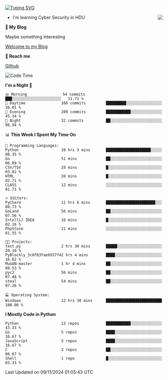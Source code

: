 [![Typing SVG](https://readme-typing-svg.herokuapp.com?font=Fira+Code&pause=1000&random=false&width=450&height=60&lines=Hello+%F0%9F%91%8B%F0%9F%8F%BB;I'm+JBNRZ)](https://git.io/typing-svg)

<a href="#">
  <img align="right" src="https://github-readme-stats.vercel.app/api?username=JBNRZ&show_icons=true&bg_color=15,f2f7fd,E0EAFC" />
</a>

- I'm learning Cyber Security in HDU

 **🌱 My Blog**

Maybe something interesting

[Welcome to my Blog](https://jbnrz.com.cn/)

 **💬 Reach me** 

[Github](https://github.com/JBNRZ)


<!--START_SECTION:waka-->
![Code Time](http://img.shields.io/badge/Code%20Time-736%20hrs%2058%20mins-blue)

**I'm a Night 🦉** 

```text
🌞 Morning                54 commits          ███░░░░░░░░░░░░░░░░░░░░░░   11.71 % 
🌆 Daytime                166 commits         █████████░░░░░░░░░░░░░░░░   36.01 % 
🌃 Evening                209 commits         ███████████░░░░░░░░░░░░░░   45.34 % 
🌙 Night                  32 commits          ██░░░░░░░░░░░░░░░░░░░░░░░   06.94 % 
```


📊 **This Week I Spent My Time On** 

```text
💬 Programming Languages: 
Python                   10 hrs 3 mins       ████████████████████░░░░░   80.35 % 
Go                       51 mins             ██░░░░░░░░░░░░░░░░░░░░░░░   06.89 % 
CSV/TSV                  28 mins             █░░░░░░░░░░░░░░░░░░░░░░░░   03.82 % 
HTML                     20 mins             █░░░░░░░░░░░░░░░░░░░░░░░░   02.71 % 
CLASS                    12 mins             ░░░░░░░░░░░░░░░░░░░░░░░░░   01.71 % 

🔥 Editors: 
PyCharm                  11 hrs 6 mins       ██████████████████████░░░   88.73 % 
GoLand                   56 mins             ██░░░░░░░░░░░░░░░░░░░░░░░   07.56 % 
IntelliJ IDEA            16 mins             █░░░░░░░░░░░░░░░░░░░░░░░░   02.16 % 
PhpStorm                 11 mins             ░░░░░░░░░░░░░░░░░░░░░░░░░   01.55 % 

🐱‍💻 Projects: 
test.py                  2 hrs 30 mins       █████░░░░░░░░░░░░░░░░░░░░   20.10 % 
PyBlockly_3c0f83fae6937f42 hrs 4 mins        ████░░░░░░░░░░░░░░░░░░░░░   16.62 % 
MuGAN-master             1 hr 4 mins         ██░░░░░░░░░░░░░░░░░░░░░░░   08.53 % 
pyc2                     56 mins             ██░░░░░░░░░░░░░░░░░░░░░░░   07.48 % 
steal                    54 mins             ██░░░░░░░░░░░░░░░░░░░░░░░   07.26 % 

💻 Operating System: 
Windows                  12 hrs 30 mins      █████████████████████████   100.00 % 
```

**I Mostly Code in Python** 

```text
Python                   13 repos            ███████████░░░░░░░░░░░░░░   43.33 % 
Go                       5 repos             ████░░░░░░░░░░░░░░░░░░░░░   16.67 % 
JavaScript               5 repos             ████░░░░░░░░░░░░░░░░░░░░░   16.67 % 
C                        2 repos             ██░░░░░░░░░░░░░░░░░░░░░░░   06.67 % 
Shell                    1 repo              █░░░░░░░░░░░░░░░░░░░░░░░░   03.33 % 
```




 Last Updated on 09/11/2024 01:05:43 UTC
<!--END_SECTION:waka-->
